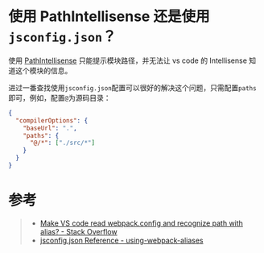 # 使用 PathIntellisense 还是使用`jsconfig.json`？

使用 [PathIntellisense](https://github.com/ChristianKohler/PathIntellisense) 只能提示模块路径，并无法让 vs code 的 Intellisense 知道这个模块的信息。

进过一番查找使用`jsconfig.json`配置可以很好的解决这个问题，只需配置`paths`即可，例如，配置`@`为源码目录：

```json
{
  "compilerOptions": {
    "baseUrl": ".",
    "paths": {
      "@/*": ["./src/*"]
    }
  }
}
```

# 参考

> -   [Make VS code read webpack.config and recognize path with alias? - Stack Overflow](https://stackoverflow.com/questions/38044010/make-vs-code-read-webpack-config-and-recognize-path-with-alias)
> -   [jsconfig.json Reference - using-webpack-aliases](https://code.visualstudio.com/docs/languages/jsconfig#\_using-webpack-aliases)

